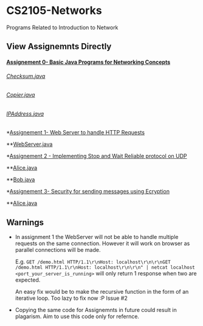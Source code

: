 # CS2105-Networks
Programs Related to Introduction to Network

## View Assignemnts Directly 

#### [Assignement 0- Basic Java Programs for Networking Concepts](https://github.com/tshradheya/CS2105-Networks/blob/master/assignment0)

###### [Checksum.java](https://github.com/tshradheya/CS2105-Networks/blob/master/assignment0/Checksum.java)

###### [Copier.java](https://github.com/tshradheya/CS2105-Networks/blob/master/assignment0/Copier.java)

###### [IPAddress.java](https://github.com/tshradheya/CS2105-Networks/blob/master/assignment0/IPAddress.java)

*[Assignement 1- Web Server to handle HTTP Requests](https://github.com/tshradheya/CS2105-Networks/blob/master/assignment1)

**[WebServer.java](https://github.com/tshradheya/CS2105-Networks/blob/master/assignment1/WebServer.java)

*[Assignement 2 - Implementing Stop and Wait Reliable protocol on UDP](https://github.com/tshradheya/CS2105-Networks/blob/master/assignment2)

**[Alice.java](https://github.com/tshradheya/CS2105-Networks/blob/master/assignment2/Alice.java)

**[Bob.java](https://github.com/tshradheya/CS2105-Networks/blob/master/assignment2/Bob.java)

*[Assignement 3- Security for sending messages using Ecryption](https://github.com/tshradheya/CS2105-Networks/blob/master/assignment3)

**[Alice.java](https://github.com/tshradheya/CS2105-Networks/blob/master/assignment3/Alice.java)




## Warnings

* In assignment 1 the WebServer will not be able to handle multiple requests on the same connection. However it will work on browser as parallel connections will be made. 

  E.g. `GET /demo.html HTTP/1.1\r\nHost: localhost\r\n\r\nGET /demo.html HTTP/1.1\r\nHost: localhost\r\n\r\n" | netcat localhost    <port_your_server_is_running>` will only return 1 response when two are expected. 
  
  An easy fix would be to make the recursive function in the form of an iterative loop. Too lazy to fix now :P Issue #2

* Copying the same code for Assignemnts in future could result in plagarism. Aim to use this code only for refernce.
